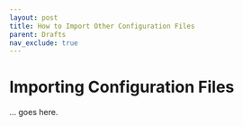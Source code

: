 ```yaml
---
layout: post
title: How to Import Other Configuration Files
parent: Drafts
nav_exclude: true
---
```


# Importing Configuration Files

... goes here.
